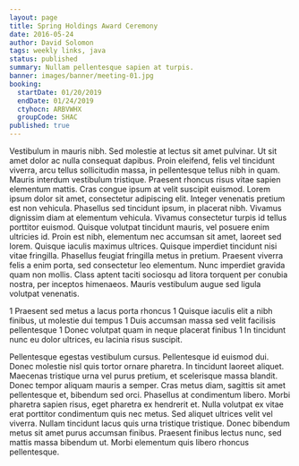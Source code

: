 ```yaml
---
layout: page
title: Spring Holdings Award Ceremony
date: 2016-05-24
author: David Solomon
tags: weekly links, java
status: published
summary: Nullam pellentesque sapien at turpis.
banner: images/banner/meeting-01.jpg
booking:
  startDate: 01/20/2019
  endDate: 01/24/2019
  ctyhocn: ARBVWHX
  groupCode: SHAC
published: true
---
```

Vestibulum in mauris nibh. Sed molestie at lectus sit amet pulvinar. Ut sit amet dolor ac nulla consequat dapibus. Proin eleifend, felis vel tincidunt viverra, arcu tellus sollicitudin massa, in pellentesque tellus nibh in quam. Mauris interdum vestibulum tristique. Praesent rhoncus risus vitae sapien elementum mattis. Cras congue ipsum at velit suscipit euismod. Lorem ipsum dolor sit amet, consectetur adipiscing elit. Integer venenatis pretium est non vehicula. Phasellus sed tincidunt ipsum, in placerat nibh. Vivamus dignissim diam at elementum vehicula.
Vivamus consectetur turpis id tellus porttitor euismod. Quisque volutpat tincidunt mauris, vel posuere enim ultricies id. Proin est nibh, elementum nec accumsan sit amet, laoreet sed lorem. Quisque iaculis maximus ultrices. Quisque imperdiet tincidunt nisi vitae fringilla. Phasellus feugiat fringilla metus in pretium. Praesent viverra felis a enim porta, sed consectetur leo elementum. Nunc imperdiet gravida quam non mollis. Class aptent taciti sociosqu ad litora torquent per conubia nostra, per inceptos himenaeos. Mauris vestibulum augue sed ligula volutpat venenatis.

1 Praesent sed metus a lacus porta rhoncus
1 Quisque iaculis elit a nibh finibus, ut molestie dui tempus
1 Duis accumsan massa sed velit facilisis pellentesque
1 Donec volutpat quam in neque placerat finibus
1 In tincidunt nunc eu dolor ultrices, eu lacinia risus suscipit.

Pellentesque egestas vestibulum cursus. Pellentesque id euismod dui. Donec molestie nisl quis tortor ornare pharetra. In tincidunt laoreet aliquet. Maecenas tristique urna vel purus pretium, et scelerisque massa blandit. Donec tempor aliquam mauris a semper. Cras metus diam, sagittis sit amet pellentesque et, bibendum sed orci. Phasellus at condimentum libero. Morbi pharetra sapien risus, eget pharetra ex hendrerit et. Nulla volutpat ex vitae erat porttitor condimentum quis nec metus. Sed aliquet ultrices velit vel viverra. Nullam tincidunt lacus quis urna tristique tristique. Donec bibendum metus sit amet purus accumsan finibus. Praesent finibus lectus nunc, sed mattis massa bibendum ut. Morbi elementum quis libero rhoncus pellentesque.
